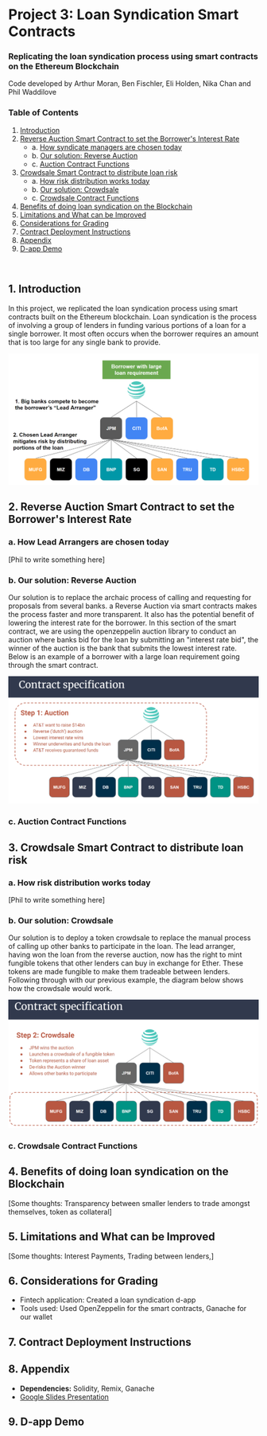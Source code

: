 # Project 3: Loan Syndication Smart Contracts
### Replicating the loan syndication process using smart contracts on the Ethereum Blockchain

Code developed by Arthur Moran, Ben Fischler, Eli Holden, Nika Chan and Phil Waddilove

### Table of Contents
1. [Introduction](#Introduction)
2. [Reverse Auction Smart Contract to set the Borrower's Interest Rate](#auction)
    - a. [How syndicate managers are chosen today](#manager)
    - b. [Our solution: Reverse Auction](#reverseauction)
    - c. [Auction Contract Functions](#auctionfunctions)
3. [Crowdsale Smart Contract to distribute loan risk](#crowdsale)
    - a. [How risk distribution works today](#distribution)
    - b. [Our solution: Crowdsale](#crowdsalecontract)
    - c. [Crowdsale Contract Functions](#crowdsalefunctions)  
4. [Benefits of doing loan syndication on the Blockchain](#blockchain)
5. [Limitations and What can be Improved](#Conclusion)
6. [Considerations for Grading](#Grading)
7. [Contract Deployment Instructions](#instructions)
8. [Appendix](#Appendix)
9. [D-app Demo](#Demo)

<p>&nbsp;</p>

## 1. Introduction <a name="Introduction"></a>
    
In this project, we replicated the loan syndication process using smart contracts built on the Ethereum blockchain. Loan syndication is the process of involving a group of lenders in funding various portions of a loan for a single borrower. It most often occurs when the borrower requires an amount that is too large for any single bank to provide. 

![Primer](Images/primer.png)

## 2. Reverse Auction Smart Contract to set the Borrower's Interest Rate <a name="auction"></a>

### a. How Lead Arrangers are chosen today <a name="manager"></a>

[Phil to write something here]

### b. Our solution: Reverse Auction <a name="reverseauction"></a>

Our solution is to replace the archaic process of calling and requesting for proposals from several banks. a Reverse Auction via smart contracts makes the process faster and more transparent. It also has the potential benefit of lowering the interest rate for the borrower. In this section of the smart contract, we are using the openzeppelin auction library to conduct an auction where banks bid for the loan by submitting an "interest rate bid", the winner of the auction is the bank that submits the lowest interest rate. Below is an example of a borrower with a large loan requirement going through the smart contract.

![auction](Images/auction.png)


### c. Auction Contract Functions <a name="auctionfunctions"></a>



## 3. Crowdsale Smart Contract to distribute loan risk <a name="crowdsale"></a>

### a. How risk distribution works today <a name="distribution"></a>

[Phil to write something here]

### b. Our solution: Crowdsale <a name="#crowdsalecontract"></a>

Our solution is to deploy a token crowdsale to replace the manual process of calling up other banks to participate in the loan. The lead arranger, having won the loan from the reverse auction, now has the right to mint fungible tokens that other lenders can buy in exchange for Ether. These tokens are made fungible to make them tradeable between lenders. Following through with our previous example, the diagram below shows how the crowdsale would work.

![crowdsale](Images/crowdsale.png)


### c. Crowdsale Contract Functions <a name="#crowdsalecontractfunctions"></a>


## 4. Benefits of doing loan syndication on the Blockchain <a name="blockchain"></a>

[Some thoughts: Transparency between smaller lenders to trade amongst themselves, token as collateral]

## 5. Limitations and What can be Improved <a name="Conclusion"></a> 

[Some thoughts: Interest Payments, Trading between lenders,]

## 6. Considerations for Grading <a name="Grading"></a>

- Fintech application: Created a loan syndication d-app
- Tools used: Used OpenZeppelin for the smart contracts, Ganache for our wallet

## 7. Contract Deployment Instructions <a name="instructions"></a>


## 8. Appendix <a name="Appendix"></a>

- **Dependencies:** Solidity, Remix, Ganache
- [Google Slides Presentation](https://docs.google.com/presentation/d/1_tepvZxLrKLFqL0axp8NUvwEJ_13l8m39PQBygmd8Xo/edit#slide=id.gb8b04f1f11_0_79)

## 9. D-app Demo <a name="Demo"></a>


